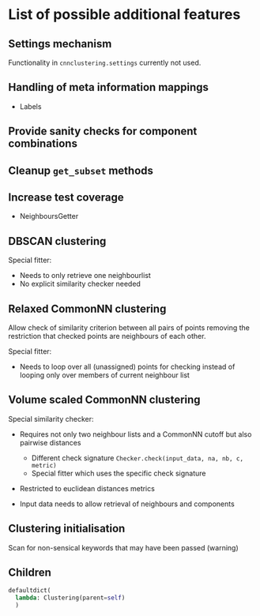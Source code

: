 List of possible additional features
====================================

Settings mechanism
------------------

Functionality in `cnnclustering.settings` currently not used.

Handling of meta information mappings
-------------------------------------

  - Labels

Provide sanity checks for component combinations
------------------------------------------------

Cleanup `get_subset` methods
----------------------------

Increase test coverage
----------------------

  - NeighboursGetter

DBSCAN clustering
-----------------

Special fitter:

  - Needs to only retrieve one neighbourlist
  - No explicit similarity checker needed

Relaxed CommonNN clustering
---------------------------

Allow check of similarity criterion between all pairs of points removing
the restriction that checked points are neighbours of each other.

Special fitter:

  - Needs to loop over all (unassigned) points for checking instead
    of looping only over members of current neighbour list

Volume scaled CommonNN clustering
---------------------------------

Special similarity checker:

  - Requires not only two neighbour lists and a CommonNN cutoff but
    also pairwise distances

    - Different check signature `Checker.check(input_data, na, nb, c, metric)`
    - Special fitter which uses the specific check signature

  - Restricted to euclidean distances metrics
  - Input data needs to allow retrieval of neighbours and components

Clustering initialisation
-------------------------

Scan for non-sensical keywords that may have been passed (warning)

Children
--------

```python
defaultdict(
  lambda: Clustering(parent=self)
  )
```